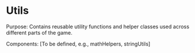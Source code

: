 # Utils

Purpose: Contains reusable utility functions and helper classes used across different parts of the game.

Components: [To be defined, e.g., mathHelpers, stringUtils]
